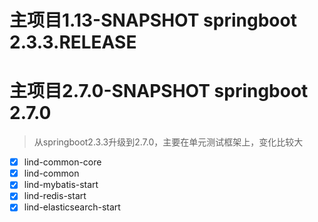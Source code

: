 # 主项目1.13-SNAPSHOT springboot 2.3.3.RELEASE

# 主项目2.7.0-SNAPSHOT springboot 2.7.0
> 从springboot2.3.3升级到2.7.0，主要在单元测试框架上，变化比较大

* [x] lind-common-core
* [x] lind-common
* [x] lind-mybatis-start
* [x] lind-redis-start
* [x] lind-elasticsearch-start
